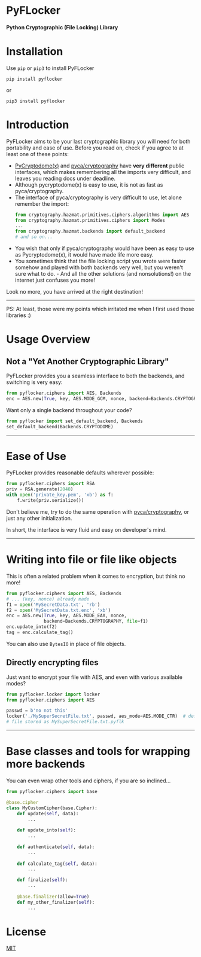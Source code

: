 # PyFLocker

#### Python Cryptographic (File Locking) Library

# Installation

Use `pip` or `pip3` to install PyFLocker

    pip install pyflocker

or

    pip3 install pyflocker

# Introduction

PyFLocker aims to be your last cryptographic library you will need for both portability and ease of use.
Before you read on, check if you agree to at least one of these points:

-   [PyCryptodome(x)][pycrypto] and [pyca/cryptography][pyca] have **very different** public interfaces,
    which makes remembering all the imports very difficult, and leaves you reading docs under deadline.
-   Although pycryptodome(x) is easy to use, it is not as fast as pyca/cryptography.
-   The interface of pyca/cryptography is very difficult to use, let alone remember the import:
    ```python
    from cryptography.hazmat.primitives.ciphers.algorithms import AES
    from cryptography.hazmat.primitives.ciphers import Modes
    ...
    from cryptography.hazmat.backends import default_backend
    # and so on...
    ```
-   You wish that only if pyca/cryptography would have been as easy to use as Pycryptodome(x), it would
    have made life more easy.
-   You sometimes think that the file locking script you wrote were faster somehow and played with both
    backends very well, but you weren't sure what to do.
        -   And all the other solutions (and nonsolutions!) on the internet just confuses you more!

Look no more, you have arrived at the right destination!

* * *

PS: At least, those were my points which irritated me when I first used those libraries :)

# Usage Overview

## Not a "Yet Another Cryptographic Library"

PyFLocker provides you a seamless interface to both the backends, and switching is very easy:

```python
from pyflocker.ciphers import AES, Backends
enc = AES.new(True, key, AES.MODE_GCM, nonce, backend=Backends.CRYPTOGRAPHY)
```

Want only a single backend throughout your code?

```python
from pyflocker import set_default_backend, Backends
set_default_backend(Backends.CRYPTODOME)
```

* * *

# Ease of Use

PyFLocker provides reasonable defaults wherever possible:

```python
from pyflocker.ciphers import RSA
priv = RSA.generate(2048)
with open('private_key.pem', 'xb') as f:
    f.write(priv.serialize())
```

Don't believe me, try to do the same operation with [pyca/cryptography][pyca_vs_self],
or just any other initialization.

In short, the interface is very fluid and easy on developer's mind.

* * *

# Writing into file or file like objects

This is often a related problem when it comes to encryption, but think no more!

```python
from pyflocker.ciphers import AES, Backends
# ... (key, nonce) already made
f1 = open('MySecretData.txt', 'rb')
f2 = open('MySecretData.txt.enc', 'xb')
enc = AES.new(True, key, AES.MODE_EAX, nonce,
              backend=Backends.CRYPTOGRAPHY, file=f1)
enc.update_into(f2)
tag = enc.calculate_tag()
```

You can also use `BytesIO` in place of file objects.

## Directly encrypting files

Just want to encrypt your file with AES, and even with various available modes?

```python
from pyflocker.locker import locker
from pyflocker.ciphers import AES

passwd = b'no not this'
locker('./MySuperSecretFile.txt', passwd, aes_mode=AES.MODE_CTR)  # default is AES-GCM-256
# file stored as MySuperSecretFile.txt.pyflk
```

* * *

# Base classes and tools for wrapping more backends

You can even wrap other tools and ciphers, if you are so inclined...

```python
from pyflocker.ciphers import base

@base.cipher
class MyCustomCipher(base.Cipher):
    def update(self, data):
        ...
    
    def update_into(self):
        ...
 
    def authenticate(self, data):
        ...
 
    def calculate_tag(self, data):
        ...

    def finalize(self):
        ...
    
    @base.finalizer(allow=True)
    def my_other_finalizer(self):
        ...
```

# License

[MIT](https://choosealicense.com/licenses/mit/)

[pycrypto]: <https://github.com/Legrandin/pycryptodome>

[pyca]: <https://github.com/pyca/cryptography>

[pyca_vs_self]: <https://cryptography.io/en/latest/hazmat/primitives/asymmetric/rsa/?highlight=RSA#key-serialization>
